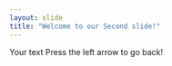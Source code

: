 ```yaml
---
layout: slide
title: "Welcome to our Second slide!"
---
```

Your text
Press the left arrow to go back!
